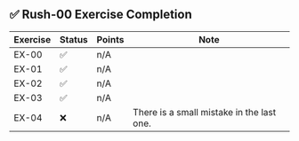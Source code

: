 ## ✅ Rush-00 Exercise Completion

| Exercise | Status | Points | Note                                       |
|----------|--------|--------|--------------------------------------------|
| EX-00    | ✅      | n/A    | <img width="441" height="1">               |
| EX-01    | ✅      | n/A    |                                            |
| EX-02    | ✅      | n/A    |                                            |
| EX-03    | ✅      | n/A    |                                            |
| EX-04    | ❌      | n/A    | There is a small mistake in the last one.  |